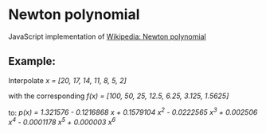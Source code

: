 # Newton polynomial

JavaScript implementation of [Wikipedia: Newton polynomial] 

[Wikipedia: Newton polynomial]:https://en.wikipedia.org/wiki/Newton_polynomial

## Example:
Interpolate _x = [20, 17, 14, 11, 8, 5, 2]_

with the corresponding _f(x) = [100, 50, 25, 12.5, 6.25, 3.125, 1.5625]_

to: _p(x) = 1.321576 - 0.1216868 x + 0.1579104 x<sup>2</sup> - 0.0222565 x<sup>3</sup> + 0.002506 x<sup>4</sup> - 0.0001178 x<sup>5</sup> + 0.000003 x<sup>6</sup>_
